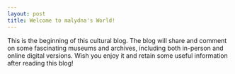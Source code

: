 ```yaml
---
layout: post
title: Welcome to malydna's World!
---
```


This is the beginning of this cultural blog.
The blog will share and comment on some fascinating museums and archives, including both in-person and online digital versions. Wish you enjoy it and retain some useful information after reading this blog!
